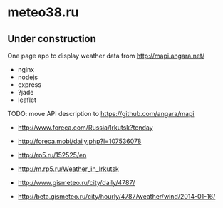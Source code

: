 
# meteo38.ru

## Under construction


One page app to display weather data from http://mapi.angara.net/ 

- nginx
- nodejs
- express
- ?jade
- leaflet

TODO: move API description to https://github.com/angara/mapi

- http://www.foreca.com/Russia/Irkutsk?tenday
- http://foreca.mobi/daily.php?l=107536078

- http://rp5.ru/152525/en
- http://m.rp5.ru/Weather_in_Irkutsk

- http://www.gismeteo.ru/city/daily/4787/
- http://beta.gismeteo.ru/city/hourly/4787/weather/wind/2014-01-16/

